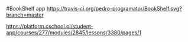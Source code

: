 #BookShelf app 
https://travis-ci.org/pedro-programator/BookShelf.svg?branch=master

https://platform.cschool.pl/student-app/courses/277/modules/2845/lessons/3380/pages/1
